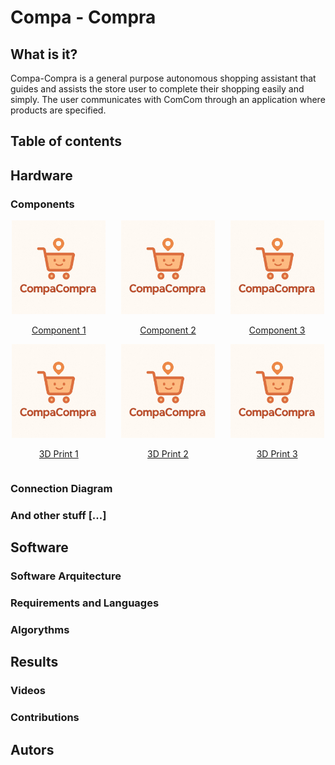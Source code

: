 # Compa - Compra
## What is it?
Compa-Compra is a general purpose autonomous shopping assistant that guides and assists the store user to complete their shopping easily and simply. The user communicates with ComCom through an application where products are specified.

## Table of contents

## Hardware 

### Components

<style>
  .grid-container {
    display: grid;
    grid-template-columns: repeat(auto-fit, minmax(150px, 1fr));
    gap: 20px;
    text-align: center;
  }
</style>

<div class="grid-container">
  <div>
    <img src="docs/report/compacompra_logo.jpg" alt="Component 1" width="150"/>
    <p><a href="LINK_1">Component 1</a></p>
  </div>

  <div>
    <img src="docs/report/compacompra_logo.jpg" alt="Component 2" width="150"/>
    <p><a href="LINK_2">Component 2</a></p>
  </div>

  <div>
    <img src="docs/report/compacompra_logo.jpg" alt="Component 3" width="150"/>
    <p><a href="LINK_3">Component 3</a></p>
  </div>
</div>

<div class="grid-container">
  <div>
    <img src="docs/report/compacompra_logo.jpg" alt="3D Print 1" width="150"/>
    <p><a href="LINK_4">3D Print 1</a></p>
  </div>

  <div>
    <img src="docs/report/compacompra_logo.jpg" alt="3D Print 2" width="150"/>
    <p><a href="LINK_5">3D Print 2</a></p>
  </div>

  <div>
    <img src="docs/report/compacompra_logo.jpg" alt="3D Print 3" width="150"/>
    <p><a href="LINK_6">3D Print 3</a></p>
  </div>
</div>



### Connection Diagram

### And other stuff [...]


## Software

### Software Arquitecture

### Requirements and Languages

### Algorythms


## Results

### Videos

### Contributions

## Autors
